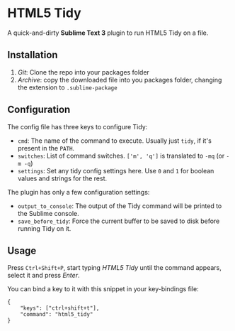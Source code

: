 # HTML5 Tidy

A quick-and-dirty **Sublime Text 3** plugin to run HTML5 Tidy on a file.

## Installation

1. *Git*: Clone the repo into your packages folder
2. *Archive*: copy the downloaded file into you packages folder, changing the extension to `.sublime-package`

## Configuration

The config file has three keys to configure Tidy:

- `cmd`: The name of the command to execute. Usually just `tidy`, if it's present in the `PATH`.
- `switches`: List of command switches. `['m', 'q']` is translated to `-mq` (or `-m -q`)
- `settings`: Set any tidy config settings here. Use `0` and `1` for boolean values and strings for the rest.

The plugin has only a few configuration settings:

- `output_to_console`: The output of the Tidy command will be printed to the Sublime console.
- `save_before_tidy`: Force the current buffer to be saved to disk before running Tidy on it.

## Usage

Press `Ctrl+Shift+P`, start typing *HTML5 Tidy* until the command appears, select it and press *Enter*.

You can bind a key to it with this snippet in your key-bindings file:

    {
        "keys": ["ctrl+shift+t"],
        "command": "html5_tidy"
    }
